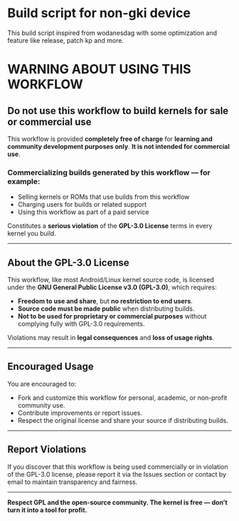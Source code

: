 # Build script for non-gki device

This build script inspired from wodanesdag with some optimization and feature like release, patch kp and more.

# WARNING ABOUT USING THIS WORKFLOW

## Do **not** use this workflow to **build kernels for sale or commercial use**

This workflow is provided **completely free of charge** for **learning and community development purposes only**. **It is not intended for commercial use**.

### Commercializing builds generated by this workflow — for example:

- Selling kernels or ROMs that use builds from this workflow
- Charging users for builds or related support
- Using this workflow as part of a paid service

Constitutes a **serious violation** of the **GPL-3.0 License** terms in every kernel you build.

---

## About the GPL-3.0 License

This workflow, like most Android/Linux kernel source code, is licensed under the **GNU General Public License v3.0 (GPL-3.0)**, which requires:

- **Freedom to use and share**, but **no restriction to end users**.
- **Source code must be made public** when distributing builds.
- **Not to be used for proprietary or commercial purposes** without complying fully with GPL-3.0 requirements.

Violations may result in **legal consequences** and **loss of usage rights**.

---

## Encouraged Usage

You are encouraged to:

- Fork and customize this workflow for personal, academic, or non-profit community use.
- Contribute improvements or report issues.
- Respect the original license and share your source if distributing builds.

---

## Report Violations

If you discover that this workflow is being used commercially or in violation of the GPL-3.0 license, please report it via the Issues section or contact by email to maintain transparency and fairness.

---

**Respect GPL and the open-source community. The kernel is free — don’t turn it into a tool for profit.**
